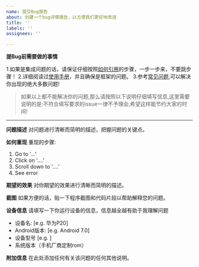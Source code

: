 ```yaml
---
name: 提交Bug报告
about: 创建一个bug详情报告，以方便我们更好地改进
title: ''
labels: ''
assignees: ''

---
```


**提Bug前需要做的事情**

1.如果是集成问题的话，请保证仔细按照[如何引用](https://github.com/xuexiangjys/XUpdate/wiki/%E5%A6%82%E4%BD%95%E5%BC%95%E7%94%A8)的步骤，一步一步来，不要跳步骤！
2.详细阅读过[使用手册](https://github.com/xuexiangjys/XUpdate/wiki)，并且确保是框架的问题。
3.参考[常见问题](https://github.com/xuexiangjys/XUpdate/wiki/%E5%B8%B8%E8%A7%81%E9%97%AE%E9%A2%98),可以解决你出现的绝大多数问题!

> 如果以上都不能解决你的问题,那么请按照以下说明仔细填写信息,这里需要说明的是:不符合填写要求的issue一律不予理会,希望这样能节约大家的时间!

----

**问题描述**
对问题进行清晰而简明的描述，把握问题的关键点。

**如何重现**
重现的步骤:
1. Go to '...'
2. Click on '....'
3. Scroll down to '....'
4. See error

**期望的效果**
对你期望的效果进行清晰而简明的描述。

**截图**
如果方便的话，贴一下程序截图和代码片段以帮助解释您的问题。

**设备信息**
请填写一下你运行设备的信息，信息越全越有助于我理解问题
 - 设备名: [e.g. 华为P20]
 - Android版本: [e.g. Android 7.0]
 - 设备型号 [e.g. ]
 - 系统版本（手机厂商定制rom）

**附加信息**
在此处添加任何有关该问题的任何其他说明。
